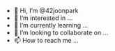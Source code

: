 - 👋 Hi, I’m @42joonpark
- 👀 I’m interested in ...
- 🌱 I’m currently learning ...
- 💞️ I’m looking to collaborate on ...
- 📫 How to reach me ...

<!---
42joonpark/42joonpark is a ✨ special ✨ repository because its `README.md` (this file) appears on your GitHub profile.
You can click the Preview link to take a look at your changes.
--->
